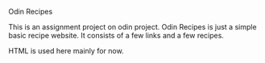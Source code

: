 Odin Recipes

This is an assignment project on odin project.
Odin Recipes is just a simple basic recipe website.
It consists of a few links and a few recipes.

HTML is used here mainly for now.